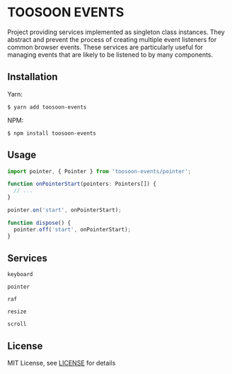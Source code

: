 # TOOSOON EVENTS

Project providing services implemented as singleton class instances. They abstract and prevent the process of creating multiple event listeners for common browser events. These services are particularly useful for managing events that are likely to be listened to by many components.

## Installation

Yarn:

```properties
$ yarn add toosoon-events
```

NPM:

```properties
$ npm install toosoon-events
```

## Usage

```ts
import pointer, { Pointer } from 'toosoon-events/pointer';

function onPointerStart(pointers: Pointers[]) {
  // ...
}

pointer.on('start', onPointerStart);

function dispose() {
  pointer.off('start', onPointerStart);
}
```

## Services

`keyboard`

`pointer`

`raf`

`resize`

`scroll`

## License

MIT License, see [LICENSE](https://github.com/toosoon-dev/toosoon-events/tree/master/LICENSE) for details
